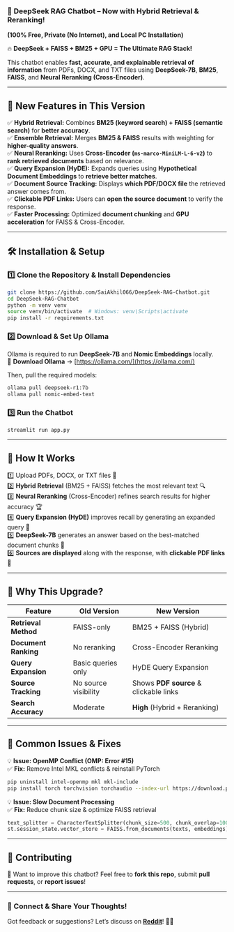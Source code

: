 ### 🚀 **DeepSeek RAG Chatbot – Now with Hybrid Retrieval & Reranking!**  
**(100% Free, Private (No Internet), and Local PC Installation)**  

🔥 **DeepSeek + FAISS + BM25 + GPU = The Ultimate RAG Stack!**  

This chatbot enables **fast, accurate, and explainable retrieval of information** from PDFs, DOCX, and TXT files using **DeepSeek-7B**, **BM25**, **FAISS**, and **Neural Reranking (Cross-Encoder)**.  

---

## **🔹 New Features in This Version**
✅ **Hybrid Retrieval:** Combines **BM25 (keyword search) + FAISS (semantic search)** for **better accuracy**.  
✅ **Ensemble Retrieval:** Merges **BM25 & FAISS** results with weighting for **higher-quality answers**.  
✅ **Neural Reranking:** Uses **Cross-Encoder (`ms-marco-MiniLM-L-6-v2`)** to **rank retrieved documents** based on relevance.  
✅ **Query Expansion (HyDE):** Expands queries using **Hypothetical Document Embeddings** to **retrieve better matches**.  
✅ **Document Source Tracking:** Displays **which PDF/DOCX file** the retrieved answer comes from.  
✅ **Clickable PDF Links:** Users can **open the source document** to verify the response.  
✅ **Faster Processing:** Optimized **document chunking** and **GPU acceleration** for FAISS & Cross-Encoder.  

---

## **🛠️ Installation & Setup**
### **1️⃣ Clone the Repository & Install Dependencies**
```bash
git clone https://github.com/SaiAkhil066/DeepSeek-RAG-Chatbot.git
cd DeepSeek-RAG-Chatbot
python -m venv venv
source venv/bin/activate  # Windows: venv\Scripts\activate
pip install -r requirements.txt
```

### **2️⃣ Download & Set Up Ollama**
Ollama is required to run **DeepSeek-7B** and **Nomic Embeddings** locally.  
🔗 **Download Ollama** → [https://ollama.com/](https://ollama.com/)  

Then, pull the required models:
```bash
ollama pull deepseek-r1:7b
ollama pull nomic-embed-text
```

### **3️⃣ Run the Chatbot**
```bash
streamlit run app.py
```
---

## **📌 How It Works**
1️⃣ Upload PDFs, DOCX, or TXT files 📂  
2️⃣ **Hybrid Retrieval** (BM25 + FAISS) fetches the most relevant text 🔍  
3️⃣ **Neural Reranking** (Cross-Encoder) refines search results for higher accuracy 🏆  
4️⃣ **Query Expansion (HyDE)** improves recall by generating an expanded query 🔄  
5️⃣ **DeepSeek-7B** generates an answer based on the best-matched document chunks 💬  
6️⃣ **Sources are displayed** along with the response, with **clickable PDF links** 📑  

---

## **🔹 Why This Upgrade?**
| Feature | Old Version | New Version |
|---------|------------|------------|
| **Retrieval Method** | FAISS-only | BM25 + FAISS (Hybrid) |
| **Document Ranking** | No reranking | Cross-Encoder Reranking |
| **Query Expansion** | Basic queries only | HyDE Query Expansion |
| **Source Tracking** | No source visibility | Shows **PDF source** & clickable links |
| **Search Accuracy** | Moderate | **High** (Hybrid + Reranking) |

---

## **📌 Common Issues & Fixes**
💡 **Issue: OpenMP Conflict (OMP: Error #15)**  
✅ **Fix:** Remove Intel MKL conflicts & reinstall PyTorch  
```bash
pip uninstall intel-openmp mkl mkl-include
pip install torch torchvision torchaudio --index-url https://download.pytorch.org/whl/cu118
```

💡 **Issue: Slow Document Processing**  
✅ **Fix:** Reduce chunk size & optimize FAISS retrieval  
```python
text_splitter = CharacterTextSplitter(chunk_size=500, chunk_overlap=100)
st.session_state.vector_store = FAISS.from_documents(texts, embeddings)
```

---

## **📌 Contributing**
🚀 Want to improve this chatbot? Feel free to **fork this repo**, submit **pull requests**, or **report issues**!  

---

### **🔗 Connect & Share Your Thoughts!**
Got feedback or suggestions? Let’s discuss on **[Reddit](https://www.reddit.com/)**! 🚀💡
